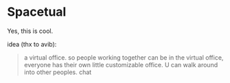# Spacetual

Yes, this is cool.

idea (thx to avib):
> a virtual office. so people working together can be in the virtual office, everyone has their own little customizable office. U can walk around into other peoples. chat

